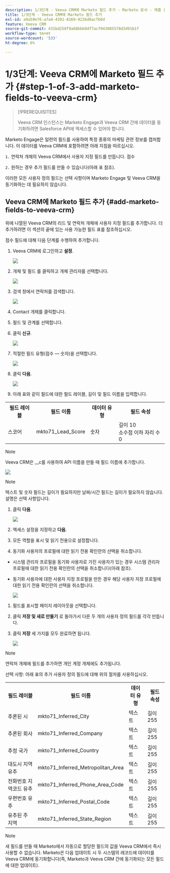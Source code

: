 ```yaml
---
description: 1/3단계 - Veeva CRM에 Marketo 필드 추가 - Marketo 문서 - 제품 설명서
title: 1/3단계 - Veeva CRM에 Marketo 필드 추가
exl-id: a9a59e76-a7a4-4391-8169-922bd6acfb6d
feature: Veeva CRM
source-git-commit: 431bd258f9a68bbb9df7acf043085578d3d91b1f
workflow-type: tm+mt
source-wordcount: '533'
ht-degree: 6%

---
```


# 1/3단계: Veeva CRM에 Marketo 필드 추가 {#step-1-of-3-add-marketo-fields-to-veeva-crm}

>[!PREREQUISITES]
>
>Veeva CRM 인스턴스는 Marketo Engage과 Veeva CRM 간에 데이터를 동기화하려면 Salesforce API에 액세스할 수 있어야 합니다.

Marketo Engage은 일련의 필드를 사용하여 특정 종류의 마케팅 관련 정보를 캡처합니다. 이 데이터를 Veeva CRM에 포함하려면 아래 지침을 따르십시오.

`1.` 연락처 개체의 Veeva CRM에서 사용자 지정 필드를 만듭니다. 점수

`2.` 원하는 경우 추가 필드를 만들 수 있습니다(아래 표 참조).

이러한 모든 사용자 정의 필드는 선택 사항이며 Marketo Engage 및 Veeva CRM을 동기화하는 데 필요하지 않습니다.

## Veeva CRM에 Marketo 필드 추가 {#add-marketo-fields-to-veeva-crm}

위에 나열된 Veeva CRM의 리드 및 연락처 개체에 사용자 지정 필드를 추가합니다. 더 추가하려면 이 섹션의 끝에 있는 사용 가능한 필드 표를 참조하십시오.

점수 필드에 대해 다음 단계를 수행하여 추가합니다.

1. Veeva CRM에 로그인하고 **설정**.

   ![](assets/step-1-of-3-add-marketo-fields-1.png)

1. 개체 및 필드 를 클릭하고 개체 관리자를 선택합니다.

   ![](assets/step-1-of-3-add-marketo-fields-2.png)

1. 검색 창에서 연락처를 검색합니다.

   ![](assets/step-1-of-3-add-marketo-fields-3.png)

1. Contact 개체를 클릭합니다.

1. 필드 및 관계를 선택합니다.

1. 클릭 **신규**.

   ![](assets/step-1-of-3-add-marketo-fields-4.png)

1. 적절한 필드 유형(점수 — 숫자)을 선택합니다.

   ![](assets/step-1-of-3-add-marketo-fields-5.png)

1. 클릭 **다음**.

   ![](assets/step-1-of-3-add-marketo-fields-6.png)

1. 아래 표와 같이 필드에 대한 필드 레이블, 길이 및 필드 이름을 입력합니다.

<table>
 <tbody>
  <tr>
   <th>필드 레이블
   <th>필드 이름
   <th>데이터 유형
   <th>필드 속성
  </tr>
  <tr>
   <td>스코어</td>
   <td>mkto71_Lead_Score</td>
   <td>숫자</td>
   <td>길이 10<br/>
소수점 이하 자리 수 0</td>
  </tr>
 </tbody>
</table>

>[!NOTE]
>
>Veeva CRM은 __c를 사용하여 API 이름을 만들 때 필드 이름에 추가합니다.

![](assets/step-1-of-3-add-marketo-fields-7.png)

>[!NOTE]
>
>텍스트 및 숫자 필드는 길이가 필요하지만 날짜/시간 필드는 길이가 필요하지 않습니다. 설명은 선택 사항입니다.

1. 클릭 **다음**.

   ![](assets/step-1-of-3-add-marketo-fields-8.png)

1. 액세스 설정을 지정하고 **다음**.

1. 모든 역할을 표시 및 읽기 전용으로 설정합니다.

1. 동기화 사용자의 프로필에 대한 읽기 전용 확인란의 선택을 취소합니다.

* 시스템 관리자 프로필을 동기화 사용자로 가진 사용자가 있는 경우 시스템 관리자 프로필에 대한 읽기 전용 확인란의 선택을 취소합니다(아래 참조).
* 동기화 사용자에 대한 사용자 지정 프로필을 만든 경우 해당 사용자 지정 프로필에 대한 읽기 전용 확인란의 선택을 취소합니다.

  ![](assets/step-1-of-3-add-marketo-fields-9.png)

1. 필드를 표시할 페이지 레이아웃을 선택합니다.

1. 클릭 **저장 및 새로 만들기** 로 돌아가서 다른 두 개의 사용자 정의 필드를 각각 만듭니다.

1. 클릭 **저장** 세 가지를 모두 완료하면 됩니다.

   ![](assets/step-1-of-3-add-marketo-fields-10.png)

>[!NOTE]
>
>연락처 개체에 필드를 추가하면 개인 계정 개체에도 추가됩니다.

선택 사항: 아래 표의 추가 사용자 정의 필드에 대해 위의 절차를 사용하십시오.

<table>
 <tbody>
  <tr>
   <th>필드 레이블
   <th>필드 이름
   <th>데이터 유형
   <th>필드 속성
  </tr>
  <tr>
   <td>추론된 시</td>
   <td>mkto71_Inferred_City</td>
   <td>텍스트</td>
   <td>길이 255</td>
  </tr>
  <tr>
   <td>추론된 회사</td>
   <td>mkto71_Inferred_Company</td>
   <td>텍스트</td>
   <td>길이 255</td>
  </tr>
  <tr>
   <td>추정 국가</td>
   <td>mkto71_Inferred_Country</td>
   <td>텍스트</td>
   <td>길이 255</td>
  </tr>
  <tr>
   <td>대도시 지역 유추</td>
   <td>mkto71_Inferred_Metropolitan_Area</td>
   <td>텍스트</td>
   <td>길이 255</td>
  </tr>
  <tr>
   <td>전화번호 지역코드 유추</td>
   <td>mkto71_Inferred_Phone_Area_Code</td>
   <td>텍스트</td>
   <td>길이 255</td>
  </tr>
  <tr>
   <td>우편번호 유추</td>
   <td>mkto71_Inferred_Postal_Code</td>
   <td>텍스트</td>
   <td>길이 255</td>
  </tr>
  <tr>
   <td>유추된 주 지역</td>
   <td>mkto71_Inferred_State_Region</td>
   <td>텍스트</td>
   <td>길이 255</td>
  </tr>
 </tbody>
</table>

>[!NOTE]
>
>새 필드를 만들 때 Marketo에서 자동으로 할당한 필드의 값을 Veeva CRM에서 즉시 사용할 수 없습니다. Marketo은 다음 업데이트 시 두 시스템의 레코드에 데이터를 Veeva CRM에 동기화합니다(즉, Marketo과 Veeva CRM 간에 동기화되는 모든 필드에 대한 업데이트).
